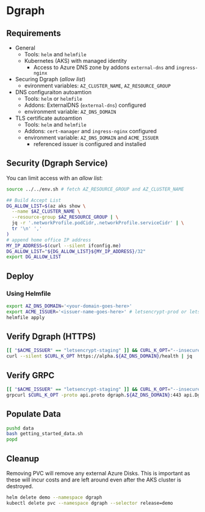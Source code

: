 # Dgraph

## Requirements

* General
  * Tools: `helm` and `helmfile`
  * Kubernetes (AKS) with managed identity
    * Access to Azure DNS zone by addons `external-dns` and `ingress-nginx`
* Securing Dgraph (*allow list*)
  * evironment variables: `AZ_CLUSTER_NAME`, `AZ_RESOURCE_GROUP`
* DNS configuraiton autoamtion
  * Tools: `helm` or `helmfile`
  * Addons: ExternalDNS (`external-dns`) configured
  * environment variable: `AZ_DNS_DOMAIN`
* TLS certificate autoamtion
  * Tools: `helm` and `helmfile`
  * Addons: `cert-manager` and `ingress-nginx` configured
  * environment variable: `AZ_DNS_DOMAIN` and `ACME_ISSUER`
    * referenced issuer is configured and installed

## Security (Dgraph Service)

You can limit access with an *allow list*:

```bash
source ../../env.sh # fetch AZ_RESOURCE_GROUP and AZ_CLUSTER_NAME

## Build Accept List
DG_ALLOW_LIST=$(az aks show \
  --name $AZ_CLUSTER_NAME \
  --resource-group $AZ_RESOURCE_GROUP | \
  jq -r '.networkProfile.podCidr,.networkProfile.serviceCidr' | \
  tr '\n' ','
)
# append home office IP address
MY_IP_ADDRESS=$(curl --silent ifconfig.me)
DG_ALLOW_LIST="${DG_ALLOW_LIST}${MY_IP_ADDRESS}/32"
export DG_ALLOW_LIST
```

## Deploy

### Using Helmfile

```bash
export AZ_DNS_DOMAIN='<your-domain-goes-here>'
export ACME_ISSUER='<issuer-name-goes-here>' # letsencrypt-prod or letsencrypt-straging
helmfile apply
```


## Verify Dgraph (HTTPS)

```bash
[[ "$ACME_ISSUER" == "letsencrypt-staging" ]] && CURL_K_OPT="--insecure"
curl --silent $CURL_K_OPT https://alpha.${AZ_DNS_DOMAIN}/health | jq
```

## Verify GRPC

```bash
[[ "$ACME_ISSUER" == "letsencrypt-staging" ]] && CURL_K_OPT="--insecure"
grpcurl $CURL_K_OPT -proto api.proto dgraph.${AZ_DNS_DOMAIN}:443 api.Dgraph/CheckVersion
```

## Populate Data

```bash
pushd data
bash getting_started_data.sh
popd
```

## Cleanup

Removing PVC will remove any external Azure Disks.  This is important as these will incur costs and are left around even after the AKS cluster is destroyed.

```bash
helm delete demo --namespace dgraph
kubectl delete pvc --namespace dgraph --selector release=demo
```
